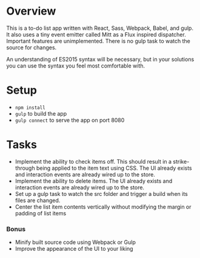 
# Overview
This is a to-do list app written with React, Sass, Webpack, Babel, and gulp. It also uses a tiny event emitter called Mitt as a Flux inspired dispatcher. Important features are unimplemented. There is no gulp task to watch the source for changes.

An understanding of ES2015 syntax will be necessary, but in your solutions you can use the syntax you feel most comfortable with.

# Setup

 * `npm install`
 * `gulp` to build the app
 * `gulp connect` to serve the app on port 8080

# Tasks 

 * Implement the ability to check items off. This should result in a strike-through being applied to the item text using CSS. The UI already exists and interaction events are already wired up to the store.
 * Implement the ability to delete items.  The UI already exists and interaction events are already wired up to the store.
 * Set up a gulp task to watch the src folder and trigger a build when its files are changed.  
 * Center the list item contents vertically without modifying the margin or padding of list items

### Bonus

* Minify built source code using Webpack or Gulp
* Improve the appearance of the UI to your liking
